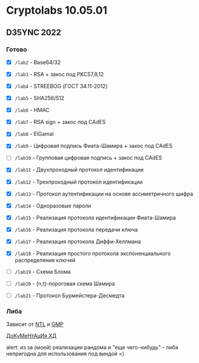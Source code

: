 # Cryptolabs 10.05.01
## D35YNC 2022

### Готово
- [X] `/lab2` - Base64/32
- [X] `/lab3` - RSA + закос под PKCS7,8,12
- [X] `/lab4` - STREEBOG (ГОСТ 34.11-2012)
- [X] `/lab5` - SHA256/512 
- [X] `/lab6` - HMAC
- [X] `/lab7` - RSA sign + закос под CAdES
- [X] `/lab8` - ElGamal
- [X] `/lab9` - Цифровая подпись Фиата-Шамира + закос под CAdES
- [ ] `/lab10` - Групповая цифровая подпись + закос под CAdES
- [X] `/lab11` - Двухпроходный протокол идентификации
- [X] `/lab12` - Трехпроходный протокол идентификации
- [X] `/lab13` - Протокол аутентификации на основе ассиметричного шифра
- [X] `/lab14` - Одноразовые пароли
- [X] `/lab15` - Реализация протокола идентификации Фиата-Шамира
- [X] `/lab16` - Реализация протокола передачи ключа
- [X] `/lab17` - Реализация протокола Диффи-Хеллмана
- [X] `/lab18` - Реализация простого протокола экспоненциального распределения ключей
- [ ] `/lab19` - Схема Блома
- [ ] `/lab20` - (n,t)-пороговая схема Шамира
- [ ] `/lab21` - Протокол Бурмейстера-Десмедта



### Либа
Зависит от [NTL](https://libntl.org/) и [GMP](https://gmplib.org/)  
  
[ДоКуМеНтАцИя ХД](DOCS.md)

alert: из за (моей) реализации рандома и "еще чего-нибудь" - либа непригодна для использования под виндой =)

<!--⠀⠀⠀⠀⠀⠀⠀⠀⠀⠀⠀⠀⠀⠀⠀⠀⠀⠀⠀⢀⣀⣀⣀⣀⠀⠀⠀⠀⠀⠀⠀⠀⠀⠀⠀⠀⠀⠀⠀⠀⠀⠀⠀⠀⠀⠀⠀⠀⠀⠀
⠀⠀⠀⠀⠀⠀⠀⠀⠀⠀⠀⣠⣶⠟⠛⠛⠛⠛⠛⣛⣻⣿⣿⣿⣿⣿⣟⣛⣛⣛⠛⠒⠲⠶⠦⣤⣤⣤⣀⡀⠀⠀⠀⠀⠀⠀⠀⠀⠀⠀
⠀⠀⠀⠀⠀⠀⠀⠀⠀⢀⣼⠏⠁⠀⠀⢀⣤⠶⣛⣩⣥⠤⠤⠤⠤⢤⣤⣤⣭⣭⣉⣉⣛⣛⣻⣭⣥⠬⡍⠛⢶⣄⡀⠀⠀⠀⠀⠀⠀⠀
⠀⠀⠀⠀⠀⠀⠀⠀⢠⣾⠃⠀⠀⣠⡶⢋⡵⢛⡩⠵⠒⠒⠒⠒⠢⡀⠀⠀⠀⠀⠀⢀⣠⠤⠤⠤⢤⣄⠀⠀⠀⠉⠻⣆⠀⠀⠀⠀⠀⠀
⠀⠀⠀⠀⠀⠀⠀⢀⣿⠃⠀⠀⠘⢁⡴⢋⣴⢿⠒⠈⠉⣏⠉⠐⠒⡾⣄⠀⠀⠀⠀⠀⡠⠀⠀⢀⣀⣈⣙⣆⡀⠀⠀⢹⡆⠀⠀⠀⠀⠀
⠀⠀⠀⠀⠀⠀⣠⣾⠃⠀⠀⠀⠀⠀⢀⠟⣁⠀⠁⢀⣤⣦⣤⡀⠘⠀⢈⣷⡄⠀⠀⠀⣇⠖⠉⠙⠅⠀⠀⠉⠉⠑⢦⡈⣷⡀⠀⠀⠀⠀
⠀⠀⠀⠀⢠⣾⢿⣧⠤⠤⠤⠄⠀⠖⣿⠀⠃⠀⠀⣿⣿⣿⣿⡗⠀⠐⠁⢸⡇⠀⣀⣰⠉⠠⠀⠀⣰⣶⣷⣶⠀⠀⠀⢱⡈⢻⣦⠀⠀⠀
⠀⠀⠀⣠⡿⣱⠋⢀⣴⠶⠚⠻⢶⣤⡘⢧⣄⠆⠂⠀⡉⠉⣉⣀⣀⠉⣠⡟⠁⠀⠉⢻⣆⠀⠀⠀⠘⠛⠟⠛⠀⠀⢈⡿⢍⢢⢹⡇⠀⠀
⠀⠀⢠⣿⠁⡇⢠⣿⠁⠀⢰⣦⡀⠉⠉⠀⠈⠙⠲⠾⠾⠶⠶⠶⠚⠋⠉⠀⠀⠀⠀⢸⣯⡑⠢⢤⣀⣂⣀⣨⠤⠒⠛⠃⠘⡆⡇⡧⠀⠀
⠀⠀⢸⣿⠀⡇⢸⡇⢠⣴⣾⠋⠛⢷⣦⣀⠀⠀⠀⠠⠤⠤⠴⢠⠶⠒⠀⠀⠀⠀⠀⠀⠉⢿⣦⡀⠀⠀⠀⠀⢸⣷⠀⠀⡼⢡⢣⡇⠀⠀
⠀⠀⠀⢿⡇⣧⠘⠿⠀⠀⠸⣧⡀⠀⠈⢻⡿⢶⣦⣄⡀⠀⠀⠸⣆⠐⠟⠻⠷⠀⠀⠀⢀⣾⠛⠃⠑⠤⠀⢀⣼⣿⡇⢀⠤⢂⣾⠃⠀⠀
⠀⠀⠀⠈⢻⣌⠑⠦⠀⠀⠀⢿⣿⣷⣤⣸⣷⡀⠀⠈⠙⠻⢿⣶⣤⣄⣀⡀⠀⠀⠙⠿⠟⠁⠀⠀⢀⣠⡴⣿⠉⣿⣿⠀⠀⣼⠁⠀⠀⠀
⠀⠀⠀⠀⠀⠙⣷⡀⠀⠀⠀⢸⣿⣿⣿⣿⣿⣿⣶⣤⣀⣀⣼⠁⠀⠈⠉⠙⣿⠛⠛⠻⢿⠿⠛⠛⢻⡇⠀⢸⡀⣹⣿⠀⠀⡏⠀⠀⠀⠀
⠀⠀⠀⠀⠀⠀⠈⢿⡀⠀⠀⢸⣿⣿⣿⣿⣿⣿⣿⣿⣿⣿⣿⣶⣤⣤⣄⣀⣿⣄⣀⣀⣸⣄⣀⣠⣴⣿⣶⣿⣿⣿⣿⡇⠀⡇⠀⠀⠀⠀
⠀⠀⠀⠀⠀⠀⠀⠈⢷⡄⠀⠀⣿⣿⣿⣿⣿⣿⣿⣿⣿⣿⣿⣿⣿⣿⣿⣿⣿⣿⣿⣿⣿⣿⣿⣿⣿⣿⣿⣿⣿⣿⣿⡇⠀⡇⠀⠀⠀⠀
⠀⠀⠀⠀⠀⠀⠀⠀⠈⢿⣦⠀⠘⣿⠛⢿⣿⣿⣿⣿⣿⣿⣿⣿⣿⣿⣿⣿⣿⣿⣿⣿⣿⣿⣿⣿⣿⣿⣿⣿⣿⣿⣿⡇⠀⣷⠀⠀⠀⠀
⠀⠀⠀⠀⠀⠀⠀⠀⠀⠀⠙⢷⣄⠘⢷⡀⠘⡟⠿⢿⣿⣿⣿⣿⣿⣿⣿⣿⣿⣿⣿⣿⣿⣿⣿⣿⣿⣿⣿⣿⣿⣿⣿⡇⠀⣿⠀⠀⠀⠀
⠀⠀⠀⠀⠀⠀⠀⠀⠀⠀⠀⠀⠹⣧⡀⠻⣾⡃⠀⠀⠈⠙⢿⡿⢿⣿⣿⣿⣿⣿⣿⣿⣿⣿⣿⣿⣿⣿⣿⣿⣿⣿⣿⡇⠀⣿⠀⠀⠀⠀
⠀⠀⠀⠀⠀⠀⠀⠀⠀⠀⠀⠀⠀⠘⢿⣄⠈⠻⣦⡀⠀⠀⡼⠀⠀⠈⠙⠻⣿⠿⠿⠿⢿⣿⣿⣿⣿⣿⣿⣿⢿⡿⣹⠇⠀⣿⠀⠀⠀⠀
⠀⠀⠀⠀⠀⠀⠀⠀⠀⠀⠀⠀⠀⠀⠀⠹⣷⣄⠈⠛⠷⣼⣇⡀⠀⠀⠀⠀⣿⠀⠀⠀⢸⡇⠀⠀⡿⠀⢸⠇⣘⣧⠟⠀⢀⡿⠀⠀⠀⠀
⠀⠀⠀⠀⠀⠀⠀⠀⠀⠀⠀⠀⠀⠀⠀⠀⠈⠛⢷⣄⡀⠀⠙⠻⠷⠶⣶⣾⣿⣤⣀⣠⣿⣄⣀⣴⠷⠶⠿⠿⠟⠋⠀⢀⣾⠃⠀⠀⠀⠀
⠀⠀⠀⠀⠀⠀⠀⠀⠀⠀⠀⠀⠀⠀⠀⠀⠀⠀⠀⠉⠛⠿⣶⣤⣤⣀⣀⡀⠀⠀⠀⠀⠀⠀⠀⠀⢀⣀⣀⣀⣀⣤⡤⠞⠁⠀⠀⠀⠀⠀
⠀⠀⠀⠀⠀⠀⠀⠀⠀⠀⠀⠀⠀⠀⠀⠀⠀⠀⠀⠀⠀⠀⠀⠈⠉⠙⠛⠛⠛⠛⠛⠛⠛⠛⠛⠛⠛⠛⠛⠛⠋⠉⠀⠀⠀⠀⠀⠀⠀⠀-->
